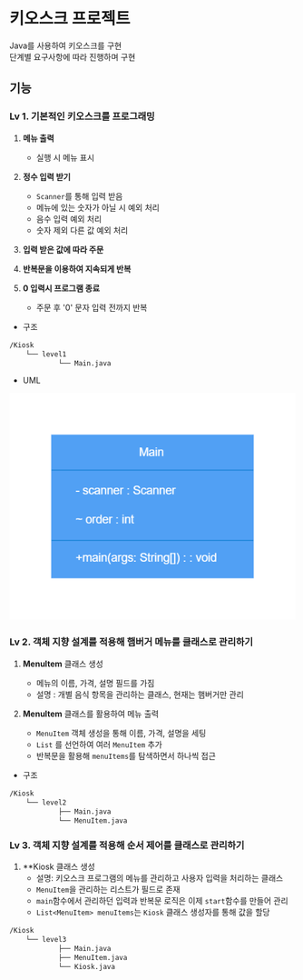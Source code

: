 # 키오스크 프로젝트

Java를 사용하여 키오스크를 구현  
단계별 요구사항에 따라 진행하며 구현

## 기능

### Lv 1. 기본적인 키오스크를 프로그래밍

1. **메뉴 출력**
    - 실행 시 메뉴 표시

2. **정수 입력 받기**
    - `Scanner`를 통해 입력 받음
    - 메뉴에 있는 숫자가 아닐 시 예외 처리
    - 음수 입력 예외 처리
    - 숫자 제외 다른 값 예외 처리

3. **입력 받은 값에 따라 주문**

4. **반복문을 이용하여 지속되게 반복**

5. **0 입력시 프로그램 종료**
    - 주문 후 '0' 문자 입력 전까지 반복

- 구조

```text
/Kiosk
    └── level1
            └── Main.java
```

- UML

![lv1-uml.png](src/image/lv1-uml.png)

### Lv 2. 객체 지향 설계를 적용해 햄버거 메뉴를 클래스로 관리하기

1. **MenuItem** 클래스 생성
   - 메뉴의 이름, 가격, 설명 필드를 가짐
   - 설명 : 개별 음식 항목을 관리하는 클래스, 현재는 햄버거만 관리

2. **MenuItem** 클래스를 활용하여 메뉴 출력
   - `MenuItem` 객체 생성을 통해 이름, 가격, 설명을 세팅
   - `List` 를 선언하여 여러 `MenuItem` 추가
   - 반복문을 활용해 `menuItems`를 탐색하면서 하나씩 접근

- 구조

```text
/Kiosk
    └── level2
            ├── Main.java
            └── MenuItem.java
```

### Lv 3. 객체 지향 설계를 적용해 순서 제어를 클래스로 관리하기

1. **Kiosk 클래스 생성
   - 설명: 키오스크 프로그램의 메뉴를 관리하고 사용자 입력을 처리하는 클래스
   - `MenuItem`을 관리하는 리스트가 필드로 존재
   - `main`함수에서 관리하던 입력과 반복문 로직은 이제 `start`함수를 만들어 관리
   - `List<MenuItem> menuItems`는 `Kiosk` 클래스 생성자를 통해 값을 할당

```text
/Kiosk
    └── level3
            ├── Main.java
            ├── MenuItem.java
            └── Kiosk.java
```